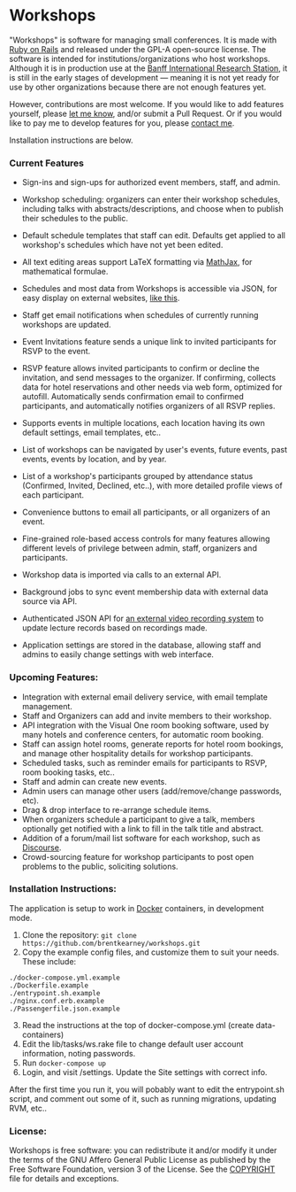 # Workshops

"Workshops" is software for managing small conferences. It is made with [Ruby on Rails](http://rubyonrails.org)
and released under the GPL-A open-source license. The software is intended for institutions/organizations
who host workshops. Although it is in production use at the
[Banff International Research Station](https://workshops.birs.ca/events/future), it is still in the early
stages of development &mdash; meaning it is not yet ready for use by other organizations because there are
not enough features yet.

However, contributions are most welcome. If you would like to add features yourself, please
[let me know](mailto:brentk@birs.ca), and/or submit a Pull Request. Or if you would like to pay me to
develop features for you, please [contact me](mailto:brent@netmojo.ca).


Installation instructions are below.

### Current Features
* Sign-ins and sign-ups for authorized event members, staff, and admin.
* Workshop scheduling: organizers can enter their workshop schedules, including talks with abstracts/descriptions, and choose when to publish their schedules to the public.
* Default schedule templates that staff can edit. Defaults get applied to all workshop's schedules which have not yet been edited.
* All text editing areas support LaTeX formatting via [MathJax](https://www.mathjax.org), for mathematical formulae.
* Schedules and most data from Workshops is accessible via JSON, for easy display on external websites, [like this](http://www.birs.ca/events/2017/5-day-workshops/17w5030/schedule).
* Staff get email notifications when schedules of currently running workshops are updated.

* Event Invitations feature sends a unique link to invited participants for RSVP to the event.
* RSVP feature allows invited participants to confirm or decline the invitation, and send messages to the organizer. If confirming, collects data for hotel reservations and other needs via web form, optimized for autofill. Automatically sends confirmation email to confirmed participants, and automatically notifies organizers of all RSVP replies.

* Supports events in multiple locations, each location having its own default settings, email templates, etc..
* List of workshops can be navigated by user's events, future events, past events, events by location, and by year.
* List of a workshop's participants grouped by attendance status (Confirmed, Invited, Declined, etc..), with more detailed profile views of each participant.
* Convenience buttons to email all participants, or all organizers of an event.
* Fine-grained role-based access controls for many features allowing different levels of privilege between admin, staff, organizers and participants.

* Workshop data is imported via calls to an external API.
* Background jobs to sync event membership data with external data source via API.
* Authenticated JSON API for [an external video recording system](http://www.birs.ca/facilities/automated-video) to update lecture records based on recordings made.
* Application settings are stored in the database, allowing staff and admins to easily change settings with web interface.


### Upcoming Features:
* Integration with external email delivery service, with email template management.
* Staff and Organizers can add and invite members to their workshop.
* API integration with the Visual One room booking software, used by many hotels and conference centers, for automatic room booking.
* Staff can assign hotel rooms, generate reports for hotel room bookings, and manage other hospitality details for workshop participants.
* Scheduled tasks, such as reminder emails for participants to RSVP, room booking tasks, etc..
* Staff and admin can create new events.
* Admin users can manage other users (add/remove/change passwords, etc).
* Drag & drop interface to re-arrange schedule items.
* When organizers schedule a participant to give a talk, members optionally get notified with a link to fill in the talk title and abstract.
* Addition of a forum/mail list software for each workshop, such as [Discourse](http://www.discourse.org).
* Crowd-sourcing feature for workshop participants to post open problems to the public, soliciting solutions.


### Installation Instructions:
The application is setup to work in [Docker](http://www.docker.com) containers, in development mode.

1. Clone the repository: `git clone https://github.com/brentkearney/workshops.git`
2. Copy the example config files, and customize them to suit your needs. These include:
  ```
  ./docker-compose.yml.example
  ./Dockerfile.example
  ./entrypoint.sh.example
  ./nginx.conf.erb.example
  ./Passengerfile.json.example
  ```
3. Read the instructions at the top of docker-compose.yml (create data-containers)
4. Edit the lib/tasks/ws.rake file to change default user account information, noting passwords.
5. Run `docker-compose up`
6. Login, and visit /settings. Update the Site settings with correct info.

After the first time you run it, you will pobably want to edit the entrypoint.sh script, and comment out some of it, such as running migrations, updating RVM, etc..



### License:
Workshops is free software: you can redistribute it and/or modify it under
the terms of the GNU Affero General Public License as published by the Free
Software Foundation, version 3 of the License. See the [COPYRIGHT](COPYRIGHT)
file for details and exceptions.
